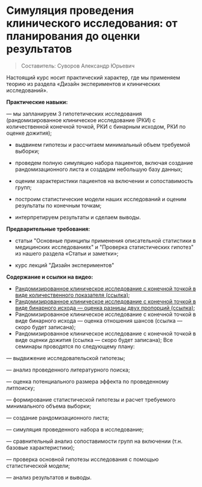 # Симуляция проведения клинического исследования: от планирования до оценки результатов


> Составитель: Суворов Александр Юрьевич

Настоящий курс носит практический характер, где мы применяем теорию из раздела «Дизайн экспериментов и клинических исследований».

**Практические навыки:**

— мы запланируем 3 гипотетических исследования (рандомизированное клиническое исследование (РКИ) с количественной конечной точкой, РКИ с бинарным исходом, РКИ по оценке дожития);

- выдвинем гипотезы и рассчитаем минимальный объем требуемой выборки;

- проведем полную симуляцию набора пациентов, включая создание рандомизационного листа и создадим небольшую базу данных;

- оценим характеристики пациентов на включении и сопоставимость групп;

- построим статистические модели наших исследований и оценим результаты по конечным точкам;

- интерпретируем результаты и сделаем выводы.

**Предварительные требования:**

- статьи "Основные принципы применения описательной статистики в медицинских исследованиях" и "Проверка статистических гипотез" из нашего раздела «Статьи и заметки»;

- курс лекций "Дизайн экспериментов"

**Содержание и ссылки на видео:**

- [Рандомизированное клиническое исследование с конечной точкой в виде количественного показателя (ссылка)](https://vk.com/video-212369550_456239028);
- [Рандомизированное клиническое исследование с конечной точкой в виде бинарного исхода — оценка разницы двух пропорций (ссылка)](https://vk.com/video-212369550_456239029);
- Рандомизированное клиническое исследование с конечной точкой в виде бинарного исхода — оценка отношения шансов (ссылка — скоро будет записана);
- Рандомизированное клиническое исследование с конечной точкой в виде оценки дожития (ссылка — скоро будет записана);
Все семинары проводятся по следующему плану:

— выдвижение исследовательской гипотезы;

— анализ проведенного литературного поиска;

— оценка потенциального размера эффекта по проведенному литпоиску;

— формирование статистической гипотезы и расчет требуемого минимального объема выборки;

— создание рандомизационного листа;

— симуляция проведенного набора в исследование;

— сравнительный анализ сопоставимости групп на включении (т.н. базовые характеристики);

— проверка основной гипотезы исследования с помощью статистической модели;

— анализ результатов и выводы.
